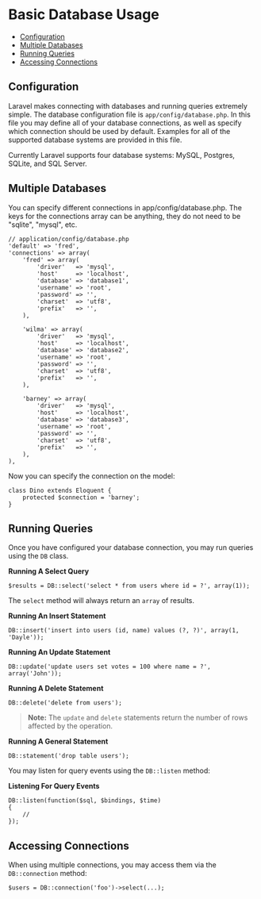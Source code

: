 # Basic Database Usage

- [Configuration](#configuration)
- [Multiple Databases](#multiple)
- [Running Queries](#running-queries)
- [Accessing Connections](#accessing-connections)

<a name="configuration"></a>
## Configuration

Laravel makes connecting with databases and running queries extremely simple. The database configuration file is `app/config/database.php`. In this file you may define all of your database connections, as well as specify which connection should be used by default. Examples for all of the supported database systems are provided in this file.

Currently Laravel supports four database systems: MySQL, Postgres, SQLite, and SQL Server.

<a name="multiple"></a>
## Multiple Databases

You can specify different connections in app/config/database.php.  The keys for the connections array can be anything, they do not need to be "sqlite", "mysql", etc.

	// application/config/database.php
	'default' => 'fred',
	'connections' => array(
	    'fred' => array(
	        'driver'   => 'mysql',
	        'host'     => 'localhost',
	        'database' => 'database1',
	        'username' => 'root',
	        'password' => '',
	        'charset'  => 'utf8',
	        'prefix'   => '',
	    ),
	
	    'wilma' => array(
	        'driver'   => 'mysql',
	        'host'     => 'localhost',
	        'database' => 'database2',
	        'username' => 'root',
	        'password' => '',
	        'charset'  => 'utf8',
	        'prefix'   => '',
	    ),
	
	    'barney' => array(
	        'driver'   => 'mysql',
	        'host'     => 'localhost',
	        'database' => 'database3',
	        'username' => 'root',
	        'password' => '',
	        'charset'  => 'utf8',
	        'prefix'   => '',
	    ),
	),

Now you can specify the connection on the model:

	class Dino extends Eloquent {
	    protected $connection = 'barney';
	}
 
<a name="running-queries"></a>
## Running Queries

Once you have configured your database connection, you may run queries using the `DB` class.

**Running A Select Query**

	$results = DB::select('select * from users where id = ?', array(1));

The `select` method will always return an `array` of results.

**Running An Insert Statement**

	DB::insert('insert into users (id, name) values (?, ?)', array(1, 'Dayle'));

**Running An Update Statement**

	DB::update('update users set votes = 100 where name = ?', array('John'));

**Running A Delete Statement**

	DB::delete('delete from users');

> **Note:** The `update` and `delete` statements return the number of rows affected by the operation.

**Running A General Statement**

	DB::statement('drop table users');

You may listen for query events using the `DB::listen` method:

**Listening For Query Events**

	DB::listen(function($sql, $bindings, $time)
	{
		//
	});

<a name="accessing-connections"></a>
## Accessing Connections

When using multiple connections, you may access them via the `DB::connection` method:

	$users = DB::connection('foo')->select(...);
